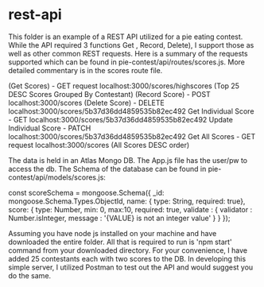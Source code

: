 # rest-api

This folder is an example of a REST API utilized for a pie eating contest. While the API required 3 functions Get , Record, Delete), I support those as well as other common REST requests. Here is a summary of the requests supported which can be found in pie-contest/api/routes/scores.js. More detailed commentary is in the scores route file.

(Get Scores) - GET request localhost:3000/scores/highscores (Top 25 DESC Scores Grouped By Contestant)
(Record Score) - POST localhost:3000/scores
(Delete Score) - DELETE localhost:3000/scores/5b37d36dd4859535b82ec492
Get Individual Score - GET localhost:3000/scores/5b37d36dd4859535b82ec492
Update Individual Score - PATCH localhost:3000/scores/5b37d36dd4859535b82ec492
Get All Scores - GET request localhost:3000/scores (All Scores DESC order)

The data is held in an Atlas Mongo DB. The App.js file has the user/pw to access the db. The Schema of the database can be found in pie-contest/api/models/scores.js:

const scoreSchema = mongoose.Schema({
	_id: mongoose.Schema.Types.ObjectId,
	name: { type: String, required: true},
	score: { 
		type: Number, 
		min: 0, 
		max:10,
		required: true,
	  	validate : {
	    	validator : Number.isInteger,
	    	message   : '{VALUE} is not an integer value'
	  	}
	}
});

Assuming you have node js installed on your machine and have downloaded the entire folder. All that is required to run
is 'npm start' command from your downloaded directory. For your convenience, I have added 25 contestants each with two scores to the DB. In developing this simple server, I utilized Postman to test out the API and would suggest you 
do the same.
